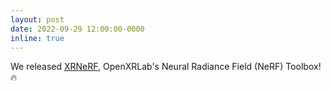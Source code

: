 ```yaml
---
layout: post
date: 2022-09-29 12:00:00-0000
inline: true
---
```


We released <a href="https://github.com/openxrlab/xrnerf">XRNeRF</a>, OpenXRLab's Neural Radiance Field (NeRF) Toolbox! &#128293;
